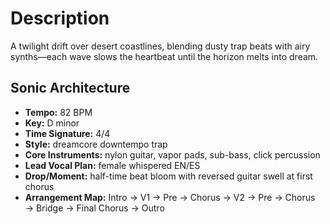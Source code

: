 # Description
A twilight drift over desert coastlines, blending dusty trap beats with airy synths—each wave slows the heartbeat until the horizon melts into dream.

## Sonic Architecture
- **Tempo:** 82 BPM
- **Key:** D minor
- **Time Signature:** 4/4
- **Style:** dreamcore downtempo trap
- **Core Instruments:** nylon guitar, vapor pads, sub-bass, click percussion
- **Lead Vocal Plan:** female whispered EN/ES
- **Drop/Moment:** half-time beat bloom with reversed guitar swell at first chorus
- **Arrangement Map:** Intro → V1 → Pre → Chorus → V2 → Pre → Chorus → Bridge → Final Chorus → Outro
